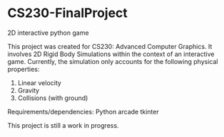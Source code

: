 # CS230-FinalProject
2D interactive python game

This project was created for CS230: Advanced Computer Graphics.
It involves 2D Rigid Body Simulations within the context of an
interactive game. Currently, the simulation only accounts for
the following physical properties:

   1. Linear velocity
   2. Gravity
   3. Collisions (with ground)

Requirements/dependencies:
Python arcade
tkinter

This project is still a work in progress.

